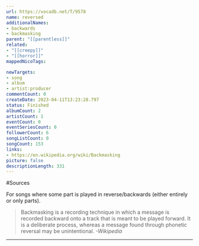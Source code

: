 ```yaml
---
url: https://vocadb.net/T/9578
name: reversed
additionalNames: 
- backwards
- backmasking
parent: "[[parentless]]"
related:
- "[[creepy]]"
- "[[horror]]"
mappedNicoTags:

newTargets:
- song
- album
- artist:producer
commentCount: 0
createDate: 2023-04-11T13:23:28.797
status: Finished
albumCount: 2
artistCount: 1
eventCount: 0
eventSeriesCount: 0
followerCount: 6
songListCount: 0
songCount: 153
links: 
- https://en.wikipedia.org/wiki/Backmasking
picture: false
descriptionLength: 331
---
```


#Sources

For songs where some part is played in reverse/backwards (either entirely or only parts).

> Backmasking is a recording technique in which a message is recorded backward onto a track that is meant to be played forward.
It is a deliberate process, whereas a message found through phonetic reversal may be unintentional.
*-Wikipedia*

---

